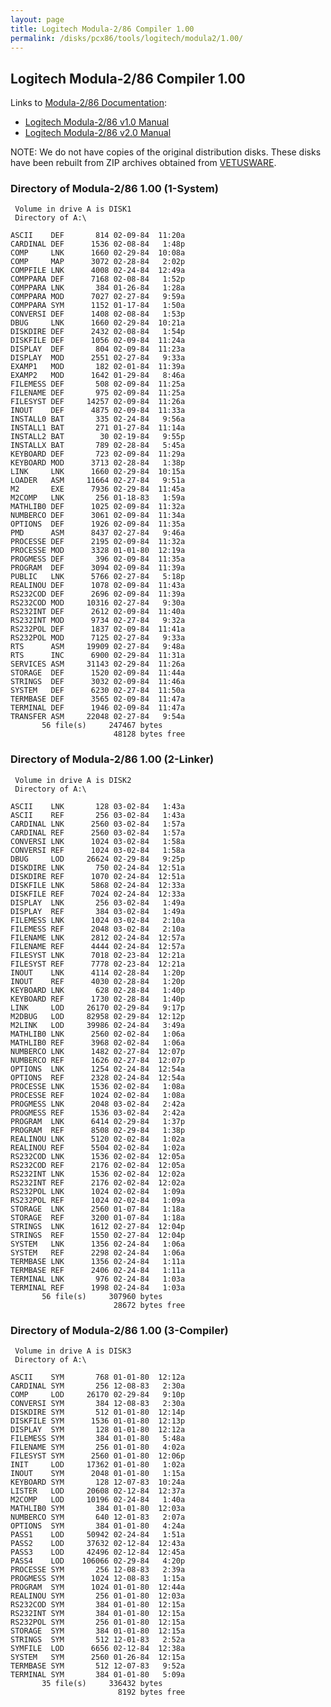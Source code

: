 ```yaml
---
layout: page
title: Logitech Modula-2/86 Compiler 1.00
permalink: /disks/pcx86/tools/logitech/modula2/1.00/
---
```


Logitech Modula-2/86 Compiler 1.00
----------------------------------

Links to [Modula-2/86 Documentation](http://www.bitsavers.org/pdf/logitech/modula-2/):

- [Logitech Modula-2/86 v1.0 Manual](http://www.bitsavers.org/pdf/logitech/modula-2/Logitech_Modula-2_86_1.0_Feb84.pdf)
- [Logitech Modula-2/86 v2.0 Manual](http://www.bitsavers.org/pdf/logitech/modula-2/Modula-2_86_Ver_2.00_Users_Manual_Apr86.pdf)

NOTE: We do not have copies of the original distribution disks.  These disks have been rebuilt from ZIP archives obtained
from [VETUSWARE](https://vetusware.com/download/MODULE%202%20_SETUP_DEBUG_COMPILER.DISCS%201.0/?id=11456).

### Directory of Modula-2/86 1.00 (1-System)

	 Volume in drive A is DISK1      
	 Directory of A:\

	ASCII    DEF       814 02-09-84  11:20a
	CARDINAL DEF      1536 02-08-84   1:48p
	COMP     LNK      1660 02-29-84  10:08a
	COMP     MAP      3072 02-28-84   2:02p
	COMPFILE LNK      4008 02-24-84  12:49a
	COMPPARA DEF      7168 02-08-84   1:52p
	COMPPARA LNK       384 01-26-84   1:28a
	COMPPARA MOD      7027 02-27-84   9:59a
	COMPPARA SYM      1152 01-17-84   1:50a
	CONVERSI DEF      1408 02-08-84   1:53p
	DBUG     LNK      1660 02-29-84  10:21a
	DISKDIRE DEF      2432 02-08-84   1:54p
	DISKFILE DEF      1056 02-09-84  11:24a
	DISPLAY  DEF       804 02-09-84  11:23a
	DISPLAY  MOD      2551 02-27-84   9:33a
	EXAMP1   MOD       182 02-01-84  11:39a
	EXAMP2   MOD      1642 01-29-84   8:46a
	FILEMESS DEF       508 02-09-84  11:25a
	FILENAME DEF       975 02-09-84  11:25a
	FILESYST DEF     14257 02-09-84  11:26a
	INOUT    DEF      4875 02-09-84  11:33a
	INSTALL0 BAT       335 02-24-84   9:56a
	INSTALL1 BAT       271 01-27-84  11:14a
	INSTALL2 BAT        30 02-19-84   9:55p
	INSTALLX BAT       789 02-28-84   5:45a
	KEYBOARD DEF       723 02-09-84  11:29a
	KEYBOARD MOD      3713 02-28-84   1:38p
	LINK     LNK      1660 02-29-84  10:15a
	LOADER   ASM     11664 02-27-84   9:51a
	M2       EXE      7936 02-29-84  11:45a
	M2COMP   LNK       256 01-18-83   1:59a
	MATHLIB0 DEF      1025 02-09-84  11:32a
	NUMBERCO DEF      3061 02-09-84  11:34a
	OPTIONS  DEF      1926 02-09-84  11:35a
	PMD      ASM      8437 02-27-84   9:46a
	PROCESSE DEF      2195 02-09-84  11:32a
	PROCESSE MOD      3328 01-01-80  12:19a
	PROGMESS DEF       396 02-09-84  11:35a
	PROGRAM  DEF      3094 02-09-84  11:39a
	PUBLIC   LNK      5766 02-27-84   5:18p
	REALINOU DEF      1078 02-09-84  11:43a
	RS232COD DEF      2696 02-09-84  11:39a
	RS232COD MOD     10316 02-27-84   9:30a
	RS232INT DEF      2612 02-09-84  11:40a
	RS232INT MOD      9734 02-27-84   9:32a
	RS232POL DEF      1837 02-09-84  11:41a
	RS232POL MOD      7125 02-27-84   9:33a
	RTS      ASM     19909 02-27-84   9:48a
	RTS      INC      6900 02-29-84  11:31a
	SERVICES ASM     31143 02-29-84  11:26a
	STORAGE  DEF      1520 02-09-84  11:44a
	STRINGS  DEF      3032 02-09-84  11:46a
	SYSTEM   DEF      6230 02-27-84  11:50a
	TERMBASE DEF      3565 02-09-84  11:47a
	TERMINAL DEF      1946 02-09-84  11:47a
	TRANSFER ASM     22048 02-27-84   9:54a
	       56 file(s)     247467 bytes
	                       48128 bytes free

### Directory of Modula-2/86 1.00 (2-Linker)

	 Volume in drive A is DISK2      
	 Directory of A:\

	ASCII    LNK       128 03-02-84   1:43a
	ASCII    REF       256 03-02-84   1:43a
	CARDINAL LNK      2560 03-02-84   1:57a
	CARDINAL REF      2560 03-02-84   1:57a
	CONVERSI LNK      1024 03-02-84   1:58a
	CONVERSI REF      1024 03-02-84   1:58a
	DBUG     LOD     26624 02-29-84   9:25p
	DISKDIRE LNK       750 02-24-84  12:51a
	DISKDIRE REF      1070 02-24-84  12:51a
	DISKFILE LNK      5868 02-24-84  12:33a
	DISKFILE REF      7024 02-24-84  12:33a
	DISPLAY  LNK       256 03-02-84   1:49a
	DISPLAY  REF       384 03-02-84   1:49a
	FILEMESS LNK      1024 03-02-84   2:10a
	FILEMESS REF      2048 03-02-84   2:10a
	FILENAME LNK      2812 02-24-84  12:57a
	FILENAME REF      4444 02-24-84  12:57a
	FILESYST LNK      7018 02-23-84  12:21a
	FILESYST REF      7778 02-23-84  12:21a
	INOUT    LNK      4114 02-28-84   1:20p
	INOUT    REF      4030 02-28-84   1:20p
	KEYBOARD LNK       628 02-28-84   1:40p
	KEYBOARD REF      1730 02-28-84   1:40p
	LINK     LOD     26170 02-29-84   9:17p
	M2DBUG   LOD     82958 02-29-84  12:12p
	M2LINK   LOD     39986 02-24-84   3:49a
	MATHLIB0 LNK      2560 02-02-84   1:06a
	MATHLIB0 REF      3968 02-02-84   1:06a
	NUMBERCO LNK      1482 02-27-84  12:07p
	NUMBERCO REF      1626 02-27-84  12:07p
	OPTIONS  LNK      1254 02-24-84  12:54a
	OPTIONS  REF      2328 02-24-84  12:54a
	PROCESSE LNK      1536 02-02-84   1:08a
	PROCESSE REF      1024 02-02-84   1:08a
	PROGMESS LNK      2048 03-02-84   2:42a
	PROGMESS REF      1536 03-02-84   2:42a
	PROGRAM  LNK      6414 02-29-84   1:37p
	PROGRAM  REF      8508 02-29-84   1:38p
	REALINOU LNK      5120 02-02-84   1:02a
	REALINOU REF      5504 02-02-84   1:02a
	RS232COD LNK      1536 02-02-84  12:05a
	RS232COD REF      2176 02-02-84  12:05a
	RS232INT LNK      1536 02-02-84  12:02a
	RS232INT REF      2176 02-02-84  12:02a
	RS232POL LNK      1024 02-02-84   1:09a
	RS232POL REF      1024 02-02-84   1:09a
	STORAGE  LNK      2560 01-07-84   1:18a
	STORAGE  REF      3200 01-07-84   1:18a
	STRINGS  LNK      1612 02-27-84  12:04p
	STRINGS  REF      1550 02-27-84  12:04p
	SYSTEM   LNK      1356 02-24-84   1:06a
	SYSTEM   REF      2298 02-24-84   1:06a
	TERMBASE LNK      1356 02-24-84   1:11a
	TERMBASE REF      2406 02-24-84   1:11a
	TERMINAL LNK       976 02-24-84   1:03a
	TERMINAL REF      1998 02-24-84   1:03a
	       56 file(s)     307960 bytes
	                       28672 bytes free

### Directory of Modula-2/86 1.00 (3-Compiler)

	 Volume in drive A is DISK3      
	 Directory of A:\

	ASCII    SYM       768 01-01-80  12:12a
	CARDINAL SYM       256 12-08-83   2:30a
	COMP     LOD     26170 02-29-84   9:10p
	CONVERSI SYM       384 12-08-83   2:30a
	DISKDIRE SYM       512 01-01-80  12:14p
	DISKFILE SYM      1536 01-01-80  12:13p
	DISPLAY  SYM       128 01-01-80  12:12a
	FILEMESS SYM       384 01-01-80   5:48a
	FILENAME SYM       256 01-01-80   4:02a
	FILESYST SYM      2560 01-01-80  12:06p
	INIT     LOD     17362 01-01-80   1:02a
	INOUT    SYM      2048 01-01-80   1:15a
	KEYBOARD SYM       128 12-07-83  10:24a
	LISTER   LOD     20608 02-12-84  12:37a
	M2COMP   LOD     10196 02-24-84   1:40a
	MATHLIB0 SYM       384 01-01-80  12:03a
	NUMBERCO SYM       640 12-01-83   2:07a
	OPTIONS  SYM       384 01-01-80   4:24a
	PASS1    LOD     50942 02-24-84   1:51a
	PASS2    LOD     37632 02-12-84  12:43a
	PASS3    LOD     42496 02-12-84  12:45a
	PASS4    LOD    106066 02-29-84   4:20p
	PROCESSE SYM       256 12-08-83   2:39a
	PROGMESS SYM      1024 12-08-83   1:15a
	PROGRAM  SYM      1024 01-01-80  12:44a
	REALINOU SYM       256 01-01-80  12:03a
	RS232COD SYM       384 01-01-80  12:15a
	RS232INT SYM       384 01-01-80  12:15a
	RS232POL SYM       256 01-01-80  12:15a
	STORAGE  SYM       384 01-01-80  12:15a
	STRINGS  SYM       512 12-01-83   2:52a
	SYMFILE  LOD      6656 02-12-84  12:38a
	SYSTEM   SYM      2560 01-26-84  12:15a
	TERMBASE SYM       512 12-07-83   9:52a
	TERMINAL SYM       384 01-01-80   5:09a
	       35 file(s)     336432 bytes
	                        8192 bytes free

